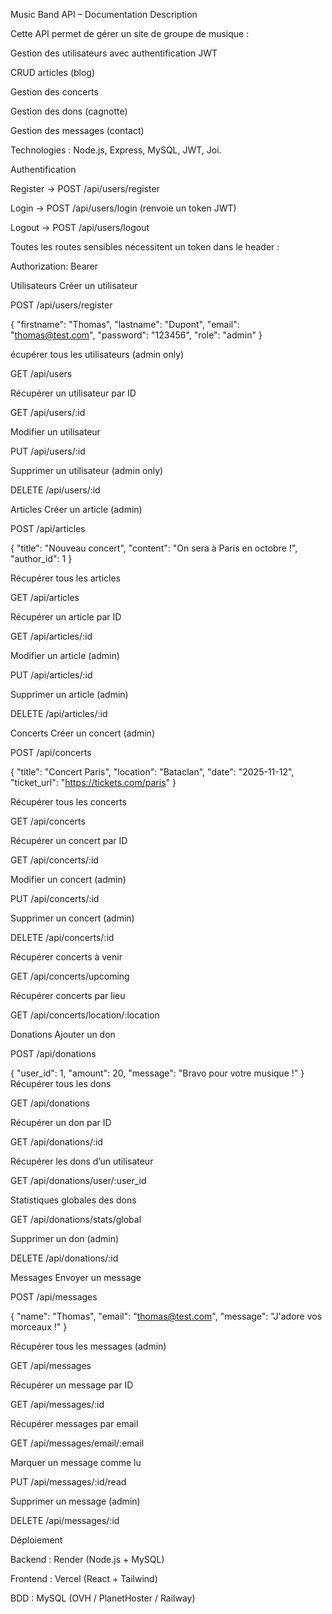 Music Band API – Documentation
Description

Cette API permet de gérer un site de groupe de musique :

Gestion des utilisateurs avec authentification JWT

CRUD articles (blog)

Gestion des concerts

Gestion des dons (cagnotte)

Gestion des messages (contact)

Technologies : Node.js, Express, MySQL, JWT, Joi.

Authentification

Register → POST /api/users/register

Login → POST /api/users/login (renvoie un token JWT)

Logout → POST /api/users/logout

Toutes les routes sensibles nécessitent un token dans le header :

Authorization: Bearer <token>

Utilisateurs
Créer un utilisateur

POST /api/users/register

{
  "firstname": "Thomas",
  "lastname": "Dupont",
  "email": "thomas@test.com",
  "password": "123456",
  "role": "admin"
}

écupérer tous les utilisateurs (admin only)

GET /api/users

Récupérer un utilisateur par ID

GET /api/users/:id

Modifier un utilisateur

PUT /api/users/:id

Supprimer un utilisateur (admin only)

DELETE /api/users/:id

Articles
Créer un article (admin)

POST /api/articles

{
  "title": "Nouveau concert",
  "content": "On sera à Paris en octobre !",
  "author_id": 1
}

Récupérer tous les articles

GET /api/articles

Récupérer un article par ID

GET /api/articles/:id

Modifier un article (admin)

PUT /api/articles/:id

Supprimer un article (admin)

DELETE /api/articles/:id

Concerts
Créer un concert (admin)

POST /api/concerts

{
  "title": "Concert Paris",
  "location": "Bataclan",
  "date": "2025-11-12",
  "ticket_url": "https://tickets.com/paris"
}

Récupérer tous les concerts

GET /api/concerts

Récupérer un concert par ID

GET /api/concerts/:id

Modifier un concert (admin)

PUT /api/concerts/:id

Supprimer un concert (admin)

DELETE /api/concerts/:id

Récupérer concerts à venir

GET /api/concerts/upcoming

Récupérer concerts par lieu

GET /api/concerts/location/:location

Donations
Ajouter un don

POST /api/donations

{
  "user_id": 1,
  "amount": 20,
  "message": "Bravo pour votre musique !"
}
Récupérer tous les dons

GET /api/donations

Récupérer un don par ID

GET /api/donations/:id

Récupérer les dons d’un utilisateur

GET /api/donations/user/:user_id

Statistiques globales des dons

GET /api/donations/stats/global

Supprimer un don (admin)

DELETE /api/donations/:id

Messages
Envoyer un message

POST /api/messages

{
  "name": "Thomas",
  "email": "thomas@test.com",
  "message": "J'adore vos morceaux !"
}

Récupérer tous les messages (admin)

GET /api/messages

Récupérer un message par ID

GET /api/messages/:id

Récupérer messages par email

GET /api/messages/email/:email

Marquer un message comme lu

PUT /api/messages/:id/read

Supprimer un message (admin)

DELETE /api/messages/:id

Déploiement

Backend : Render (Node.js + MySQL)

Frontend : Vercel (React + Tailwind)

BDD : MySQL (OVH / PlanetHoster / Railway)